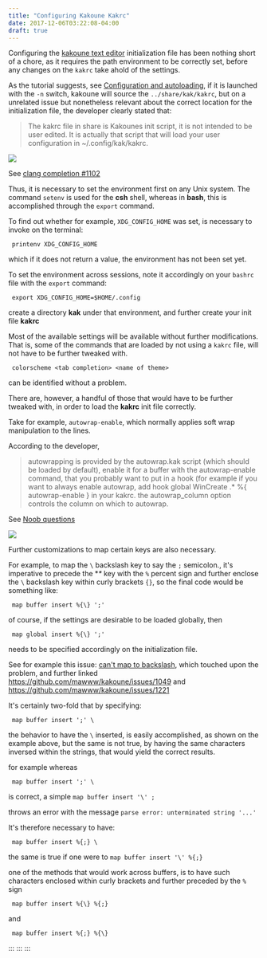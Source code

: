 ```yaml
---
title: "Configuring Kakoune Kakrc"
date: 2017-12-06T03:22:08-04:00
draft: true
---
```



<!--# Configuring Kakoune Kakrc {#configuring-kakoune-kakrc .post-title}

[Dec 6, 2017]{.post-date}
-->

Configuring the [kakoune text editor](https://github.com/mawww/kakoune)
initialization file has been nothing short of a chore, as it requires
the path environment to be correctly set, before any changes on the
`kakrc` take ahold of the settings.

As the tutorial suggests, see [Configuration and
autoloading](https://github.com/mawww/kakoune#configuration-autoloading),
if it is launched with the `-n` switch, kakoune will source the
`../share/kak/kakrc`, but on a unrelated issue but nonetheless relevant
about the correct location for the initialization file, the developer
clearly stated that:

> The kakrc file in share is Kakounes init script, it is not intended to
> be user edited. It is actually that script that will load your user
> configuration in \~/.config/kak/kakrc.

![](/images/dont-use-share-kakrc.png)

See [clang completion
\#1102](https://github.com/mawww/kakoune/issues/1102)

Thus, it is necessary to set the environment first on any Unix system.
The command `setenv` is used for the **csh** shell, whereas in **bash**,
this is accomplished through the `export` command.

To find out whether for example, `XDG_CONFIG_HOME` was set, is necessary
to invoke on the terminal:

     printenv XDG_CONFIG_HOME

which if it does not return a value, the environment has not been set
yet.

To set the environment across sessions, note it accordingly on your
`bashrc` file with the `export` command:

     export XDG_CONFIG_HOME=$HOME/.config

create a directory **kak** under that environment, and further create
your init file **kakrc**

Most of the available settings will be available without further
modifications. That is, some of the commands that are loaded by not
using a `kakrc` file, will not have to be further tweaked with.

     colorscheme <tab completion> <name of theme>

can be identified without a problem.

There are, however, a handful of those that would have to be further
tweaked with, in order to load the **kakrc** init file correctly.

Take for example, `autowrap-enable`, which normally applies soft wrap
manipulation to the lines.

According to the developer,

> autowrapping is provided by the autowrap.kak script (which should be
> loaded by default), enable it for a buffer with the autowrap-enable
> command, that you probably want to put in a hook (for example if you
> want to always enable autowrap, add hook global WinCreate .\* %{
> autowrap-enable } in your kakrc. the autowrap_column option controls
> the column on which to autowrap.

See [Noob questions](https://github.com/mawww/kakoune/issues/419)

![](/images/autowrap-kakrc.png)

Further customizations to map certain keys are also necessary.

For example, to map the `\` backslash key to say the `;` semicolon.,
it's imperative to precede the \**\** key with the `%` percent sign and
further enclose the `\` backslash key within curly brackets `{}`, so the
final code would be something like:

     map buffer insert %{\} ';' 

of course, if the settings are desirable to be loaded globally, then

     map global insert %{\} ';'

needs to be specified accordingly on the initialization file.

See for example this issue: [can't map to
backslash](https://github.com/mawww/kakoune/issues/419), which touched
upon the problem, and further linked
<https://github.com/mawww/kakoune/issues/1049> and
<https://github.com/mawww/kakoune/issues/1221>

It's certainly two-fold that by specifying:

     map buffer insert ';' \ 

the behavior to have the `\` inserted, is easily accomplished, as shown
on the example above, but the same is not true, by having the same
characters inversed within the strings, that would yield the correct
results.

for example whereas

     map buffer insert ';' \ 

is correct, a simple `map buffer insert '\' ;`

throws an error with the message
`parse error: unterminated string '...'`

It's therefore necessary to have:

     map buffer insert %{;} \

the same is true if one were to `map buffer insert '\' %{;}`

one of the methods that would work across buffers, is to have such
characters enclosed within curly brackets and further preceded by the
`%` sign

     map buffer insert %{\} %{;} 

and

     map buffer insert %{;} %{\} 
:::
:::
:::


